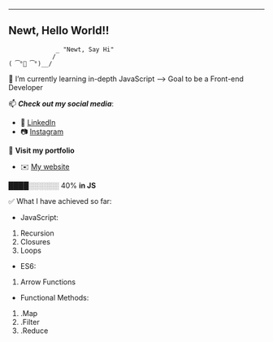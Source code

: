 

<!--
**newtvo/newtvo** is a ✨ _special_ ✨ repository because its `README.md` (this file) appears on your GitHub profile.
-->

----------------------------------------
Newt, Hello World!!
----------------------------------------
                 _ "Newt, Say Hi"
                / 
    ( ͡°👅 ͡°)__/

🌱 I’m currently learning in-depth JavaScript --> Goal to be a Front-end Developer

📫 **_Check out my social media_**: 
  - 🔗 [LinkedIn](https://www.linkedin.com/in/vo-nhut/)
  - 📷 [Instagram](https://www.instagram.com/_newtvo_/)
 
📃 **Visit my portfolio**
  - ✉️ [My website](http://tuhnov.dx.am/)
  
  
  ████░░░░░░ 40% **in JS**
  
 ✅ What I have achieved so far:
  - JavaScript:
   1. Recursion
   2. Closures
   3. Loops
  - ES6:
   1. Arrow Functions
  - Functional Methods:
   1. .Map
   2. .Filter
   3. .Reduce
